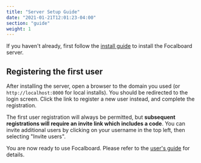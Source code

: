 ```yaml
---
title: "Server Setup Guide"
date: "2021-01-21T12:01:23-04:00"
section: "guide"
weight: 1
---
```


If you haven't already, first follow the [install guide](/download/personal-edition/ubuntu/) to install the Focalboard server.

## Registering the first user

After installing the server, open a browser to the domain you used (or `http://localhost:8000` for local installs). You should be redirected to the login screen. Click the link to register a new user instead, and complete the registration.

The first user registration will always be permitted, but **subsequent registrations will require an invite link which includes a code**. You can invite additional users by clicking on your username in the top left, then selecting "Invite users".

You are now ready to use Focalboard. Please refer to the [user's guide](../user/) for details.
